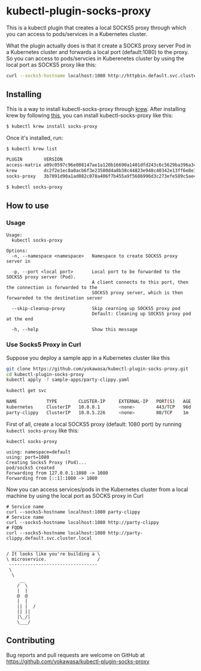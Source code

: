 # kubectl-plugin-socks-proxy

This is a kubectl plugin that creates a local SOCKS5 proxy through which you can access to pods/services in a Kubernetes cluster.

What the plugin actually does is that it create a SOCKS proxy server Pod in a Kubernetes cluster and forwards a local port (default:1080) to the proxy. So you can access to pods/servcies in Kuberenetes cluster by using the local port as SOCKS5 proxy like this:

```bash
curl --socks5-hostname localhost:1080 http://httpbin.default.svc.cluster.local/headers
```

## Installing

This is a way to install kubectl-socks-proxy through [krew](https://krew.sigs.k8s.io/). After installing krew by following [this](https://krew.sigs.k8s.io/docs/user-guide/setup/install/), you can install kubectl-socks-proxy like this:

```sh
$ kubectl krew install socks-proxy
```

Once it's installed, run:
```sh
$ kubectl krew list

PLUGIN        VERSION
access-matrix a09c0597c96e008147ae1a120b16690a1401dfd243c6c5629ba396a34797d1f0
krew          dc2f2e1ec8a0acb6f3e23580d4a8b38c44823e948c40342e13ff6e8e12edb15a
socks-proxy   3b7091d90a1ad082c078a406f7b455a9f5686996d3c273efe589c5ae4c445bd8

$ kubectl socks-proxy
```

## How to use

### Usage

```TXT
Usage:
  kubectl socks-proxy

Options:
  -n, --namespace <namespace>   Namespace to create SOCKS5 proxy server in

  -p, --port <local port>       Local port to be forwarded to the SOCKS5 proxy server (Pod).
                                A client connects to this port, then the connection is forwarded to the
                                SOCKS5 proxy server, which is then forwareded to the destination server

  --skip-cleanup-proxy          Skip cearning up SOCKS5 proxy pod
                                Default: Cleaning up SOCKS5 proxy pod at the end

  -h, --help                    Show this message
```

### Use Socks5 Proxy in Curl

Suppose you deploy a sample app in a Kubernetes cluster like this
```bash
git clone https://github.com/yokawasa/kubectl-plugin-socks-proxy.git
cd kubectl-plugin-socks-proxy
kubectl apply -f sample-apps/party-clippy.yaml

kubectl get svc

NAME           TYPE        CLUSTER-IP     EXTERNAL-IP   PORT(S)   AGE
kubernetes     ClusterIP   10.0.0.1       <none>        443/TCP   96d
party-clippy   ClusterIP   10.0.5.226     <none>        80/TCP    1m
```

First of all, create a local SOCKS5 proxy (default: 1080 port) by running `kubectl socks-proxy` like this:
```
kubectl socks-proxy

using: namespace=default
using: port=1080
Creating Socks5 Proxy (Pod)...
pod/socks5 created
Forwarding from 127.0.0.1:1080 -> 1080
Forwarding from [::1]:1080 -> 1080
```

Now you can access services/pods in the Kubernetes cluster from a local machine by using the local port as SOCKS proxy in Curl
```
# Service name
curl --socks5-hostname localhost:1080 party-clippy
# Service name
curl --socks5-hostname localhost:1080 http://party-clippy
# FQDN
curl --socks5-hostname localhost:1080 http://party-clippy.default.svc.cluster.local
```

```
  _________________________________
/ It looks like you're building a \
\ microservice.                   /
 ---------------------------------
 \
  \
     __
    /  \
    |  |
    @  @
    |  |
    || |  /
    || ||
    |\_/|
    \___/
```


## Contributing

Bug reports and pull requests are welcome on GitHub at https://github.com/yokawasa/kubectl-plugin-socks-proxy
